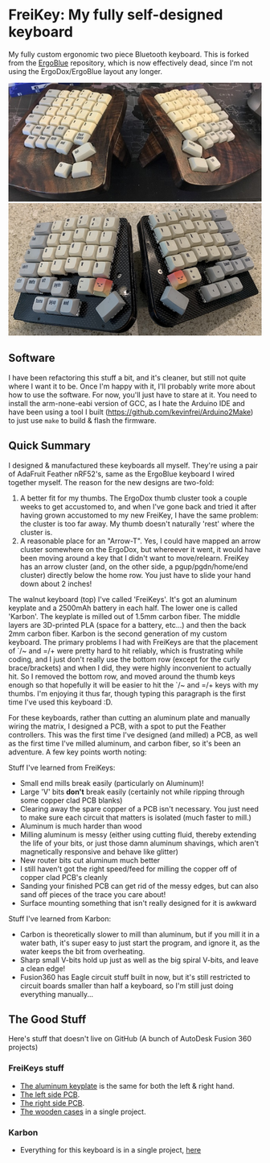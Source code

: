 # FreiKey: My fully self-designed keyboard
My fully custom ergonomic two piece Bluetooth keyboard. This is forked from the
[ErgoBlue](https://github.com/kevinfrei/ErgoBlue) repository, which is now
effectively dead, since I'm not using the ErgoDox/ErgoBlue layout any longer.

![FreiKeys](docs/FinalCanvasXDA.jpg)
![Karbon](docs/KarbonCanvasXDA.jpg)

## Software

I have been refactoring this stuff a bit, and it's cleaner, but still not quite
where I want it to be. Once I'm happy with it, I'll probably write more about
how to use the software. For now, you'll just have to stare at it. You need to
install the arm-none-eabi version of GCC, as I hate the Arduino IDE and have
been using a tool I built (https://github.com/kevinfrei/Arduino2Make) to
just use `make` to build & flash the firmware.

## Quick Summary

I designed & manufactured these keyboards all myself. They're using a pair of
AdaFruit Feather nRF52's, same as the ErgoBlue keyboard I wired together
myself. The reason for the new designs are two-fold:

1. A better fit for my thumbs. The ErgoDox thumb cluster took a couple weeks to
   get accustomed to, and when I've gone back and tried it after having grown
   accustomed to my new FreiKey, I have the same problem: the cluster is too far
   away. My thumb doesn't naturally 'rest' where the cluster is.
2. A reasonable place for an "Arrow-T". Yes, I could have mapped an arrow
   cluster somewhere on the ErgoDox, but whereever it went, it would have been
   moving around a key that I didn't want to move/relearn. FreiKey has an arrow
   cluster (and, on the other side, a pgup/pgdn/home/end cluster) directly below
   the home row. You just have to slide your hand down about 2 inches!

The walnut keyboard (top) I've called 'FreiKeys'. It's got an aluminum keyplate
and a 2500mAh battery in each half. The lower one is called 'Karbon'. The
keyplate is milled out of 1.5mm carbon fiber. The middle layers are 3D-printed
PLA (space for a battery, etc...) and then the back 2mm carbon fiber. Karbon is
the second generation of my custom keyboard. The primary problems I had with
FreiKeys are that the placement of \`/~ and =/+ were pretty hard to hit
reliably, which is frustrating while coding, and I just don't really use the
bottom row (except for the curly brace/brackets) and when I did, they were
highly inconvenient to actually hit. So I removed the bottom row, and moved
around the thumb keys enough so that hopefully it will be easier to hit the
\`/~ and =/+ keys with my thumbs. I'm enjoying it thus far, though typing this
paragraph is the first time I've used this keyboard :D.

For these keyboards, rather than cutting an aluminum plate and manually wiring
the matrix, I designed a PCB, with a spot to put the Feather controllers. This
was the first time I've designed (and milled) a PCB, as well as the first time
I've milled aluminum, and carbon fiber, so it's been an adventure. A few key
points worth noting:

Stuff I've learned from FreiKeys:
* Small end mills break easily (particularly on Aluminum)!
* Large 'V' bits **don't** break easily (certainly not while ripping through
some copper clad PCB blanks)
* Clearing away the spare copper of a PCB isn't necessary. You just need to make
  sure each circuit that matters is isolated (much faster to mill.)
* Aluminum is much harder than wood
* Milling aluminum is messy (either using cutting fluid, thereby extending the
  life of your bits, or just those damn aluminum shavings, which aren't
  magnetically responsive and behave like glitter)
* New router bits cut aluminum much better
* I still haven't got the right speed/feed for milling the copper off of copper
  clad PCB's cleanly
* Sanding your finished PCB can get rid of the messy edges, but can also sand
  off pieces of the trace you care about!
* Surface mounting something that isn't really designed for it is awkward

Stuff I've learned from Karbon:
* Carbon is theoretically slower to mill than aluminum, but if you mill it in a
water bath, it's super easy to just start the program, and ignore it, as the
water keeps the bit from overheating.
* Sharp small V-bits hold up just as well as the big spiral V-bits, and leave a
clean edge!
* Fusion360 has Eagle circuit stuff built in now, but it's still restricted to
circuit boards smaller than half a keyboard, so I'm still just doing everything
manually...
## The Good Stuff
Here's stuff that doesn't live on GitHub (A bunch of AutoDesk Fusion 360 projects)
### FreiKeys stuff
* [The aluminum
keyplate](https://a360.co/2L1pxVX) is the same for both the left & right hand.
* [The left side PCB](https://a360.co/2KXEIiF).
* [The right side PCB](https://a360.co/2KZmqhe).
* [The wooden cases](https://a360.co/2L0rK3Y) in a single project.
### Karbon
 * Everything for this keyboard is in a single project,
[here](https://a360.co/2ZAojex)
